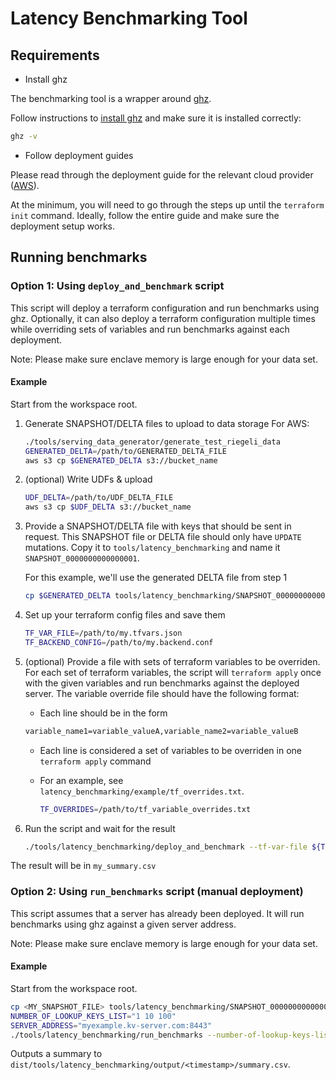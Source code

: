 # Latency Benchmarking Tool

## Requirements

-   Install ghz

The benchmarking tool is a wrapper around [ghz](https://ghz.sh/docs/intro).

Follow instructions to [install ghz](https://ghz.sh/docs/install) and make sure it is installed
correctly:

```sh
ghz -v
```

-   Follow deployment guides

Please read through the deployment guide for the relevant cloud provider
([AWS](/docs/deployment/deploying_on_aws.md)).

At the minimum, you will need to go through the steps up until the `terraform init` command.
Ideally, follow the entire guide and make sure the deployment setup works.

## Running benchmarks

### Option 1: Using `deploy_and_benchmark` script

This script will deploy a terraform configuration and run benchmarks using ghz. Optionally, it can
also deploy a terraform configuration multiple times while overriding sets of variables and run
benchmarks against each deployment.

Note: Please make sure enclave memory is large enough for your data set.

#### Example

Start from the workspace root.

1. Generate SNAPSHOT/DELTA files to upload to data storage For AWS:

    ```sh
    ./tools/serving_data_generator/generate_test_riegeli_data
    GENERATED_DELTA=/path/to/GENERATED_DELTA_FILE
    aws s3 cp $GENERATED_DELTA s3://bucket_name
    ```

1. (optional) Write UDFs & upload

    ```sh
    UDF_DELTA=/path/to/UDF_DELTA_FILE
    aws s3 cp $UDF_DELTA s3://bucket_name
    ```

1. Provide a SNAPSHOT/DELTA file with keys that should be sent in request. This SNAPSHOT file or
   DELTA file should only have `UPDATE` mutations. Copy it to `tools/latency_benchmarking` and name
   it `SNAPSHOT_0000000000000001`.

    For this example, we'll use the generated DELTA file from step 1

    ```sh
    cp $GENERATED_DELTA tools/latency_benchmarking/SNAPSHOT_0000000000000001
    ```

1. Set up your terraform config files and save them

    ```sh
    TF_VAR_FILE=/path/to/my.tfvars.json
    TF_BACKEND_CONFIG=/path/to/my.backend.conf
    ```

1. (optional) Provide a file with sets of terraform variables to be overriden. For each set of
   terraform variables, the script will `terraform apply` once with the given variables and run
   benchmarks against the deployed server. The variable override file should have the following
   format:

    - Each line should be in the form

    ```txt
    variable_name1=variable_valueA,variable_name2=variable_valueB
    ```

    - Each line is considered a set of variables to be overriden in one `terraform apply` command

    - For an example, see `latency_benchmarking/example/tf_overrides.txt`.

        ```sh
        TF_OVERRIDES=/path/to/tf_variable_overrides.txt
        ```

1. Run the script and wait for the result

    ```sh
    ./tools/latency_benchmarking/deploy_and_benchmark --tf-var-file ${TF_VAR_FILE} --tf-backend-config ${TF_BACKEND_CONFIG} --tf-overrides ${TF_OVERRIDES} --csv-output my_summary.csv
    ```

The result will be in `my_summary.csv`

### Option 2: Using `run_benchmarks` script (manual deployment)

This script assumes that a server has already been deployed. It will run benchmarks using ghz
against a given server address.

Note: Please make sure enclave memory is large enough for your data set.

#### Example

Start from the workspace root.

```sh
cp <MY_SNAPSHOT_FILE> tools/latency_benchmarking/SNAPSHOT_0000000000000001
NUMBER_OF_LOOKUP_KEYS_LIST="1 10 100"
SERVER_ADDRESS="myexample.kv-server.com:8443"
./tools/latency_benchmarking/run_benchmarks --number-of-lookup-keys-list "${NUMBER_OF_LOOKUP_KEYS_LIST}" --server-address ${SERVER_ADDRESS}
```

Outputs a summary to `dist/tools/latency_benchmarking/output/<timestamp>/summary.csv`.
